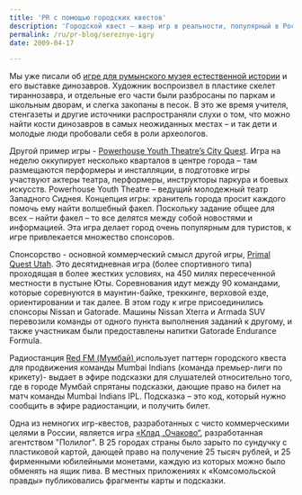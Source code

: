 ```yaml
---
title: 'PR с помощью городских квестов'
description: 'Городской квест – жанр игр в реальности, популярный в России с 2000 годов, а на западе – и раньше.  Обычно это игра, сочетающая в себе спорт и интеллектуальное соревнование. Например, стартующий через неделю в Москве Бегущий Город предполагает работу команд по поиску особых мест в городе, их фотографированию и прохождению контрольных пунктов. Все городские игры так или иначе связаны с перемещением по городу, поиском определенных мест или предметов, и осуществлении с ними каких-либо действий. Также как и флэшмобы, городские  игры явление сравнительно недавнее, и для PR возможно, даже более перспективное - ведь участники взаимодействуют друг с другом и соревнуются,пользуются в процессе транспортными средствами, письменными принадлежностями, средствами связи, оборудованием для альпинизма...'
permalink: /ru/pr-blog/sereznye-igry
date: 2009-04-17

---
```


Мы уже писали об <a href="/ru/pr-blog/ambient-ads-of-the-world">игре для румынского музея естественной истории</a> и его выставке динозавров. Художник воспроизвел в пластике скелет тираннозавра, и отдельные его части были разбросаны по паркам и школьным дворам, и слегка закопаны в песок. В это же время учителя, стенгазеты и другие источники распространяли слухи о том, что можно найти кости динозавров в самых неожиданных местах – и так дети и молодые люди пробовали себя в роли археологов.

Другой пример игры -  <a href="http://www.realtimearts.net/article/83/8890">Powerhouse Youth Theatre’s City Quest</a>.  Игра на неделю оккупирует несколько кварталов в центре города – там размещаются перформеры и инсталляции, в подготовке игры участвуют актеры театра, перформеры, инструкторы паркура и боевых искусств. Powerhouse Youth Theatre – ведущий молодежный театр Западного Сиднея. Концепция игры: хранитель города просит каждого помочь ему найти волшебный факел. Поскольку задание общее для всех – найти факел – то все делятся между собой новостями и информацией. Эта игра делает город очень популярным для туристов, к игре привлекается множество спонсоров.

Спонсорство - основной коммерческий смысл другой игры, <a href="http://www.allbusiness.com/marketing-advertising/branding-brand-development/4697998-1.html">Primal Quest Utah</a>. Это десятидневная игра (более спортивного типа) проходящая в более жестких условиях, на 450 милях пересеченной местности в пустыне Юты. Соревнования идут между 90 командами, которые соревнуются в маунтин-байке, треккинге, верховой езде, ориентировании и так далее. В этом году к игре присоединились спонсоры Nissan и  Gatorade. Машины Nissan Xterra и Armada SUV перевозили команды от одного пункта выполнения заданий к другому, и также участникам были предоставлены напитки Gatorade Endurance Formula.

Радиостанция <a href="http://www.eventfaqs.com/index.php?rlink=topstory/top_stories_inner.php&amp;csrid=1552">Red FM (Мумбай) </a>использует паттерн городского квеста для продвижения команды Mumbai Indians (команда премьер-лиги по крикету)- выдает в эфире подсказки для слушателей относительно того, где в городе Мумбай спрятаны подсказки, дающие право на билет на матч команды Mumbai Indians IPL. Подсказка – это код, который нужно сообщить в эфире радиостанции, и получить билет.

Одна из немногих игр-квестов, разработанных с чисто коммерческими целями в России, является игра <a href="/ru/case-studies/">«Клад „Очаково“</a>, разработанная агентством "Полилог".  В 25 городах страны было зарыто по сундучку с пластиковой картой, дающей право на получение 25 тысяч рублей, и 25 фирменными юбилейными монетами, каждую из которых можно было обменять на ящик пива. В местных приложениях к «Комсомольской правды» публиковались фрагменты карты и подсказки.

